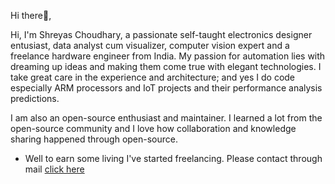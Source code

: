 Hi there:wave:,

Hi, I'm Shreyas Choudhary, a passionate self-taught electronics designer entusiast, data analyst cum visualizer, computer vision expert and a freelance hardware engineer from India. My passion for automation lies with dreaming up ideas and making them come true with elegant technologies. I take great care in the experience and architecture; and yes I do code especially ARM processors and IoT projects and their performance analysis predictions.

I am also an open-source enthusiast and maintainer. I learned a lot from the open-source community and I love how collaboration and knowledge sharing happened through open-source.

- Well to earn some living I've started freelancing. Please contact through mail [click here](mailto:shreyas1308@gmail.com)
<!---
Shreyas1308/Shreyas1308 is a ✨ special ✨ repository because its `README.md` (this file) appears on your GitHub profile.
You can click the Preview link to take a look at your changes.
--->

